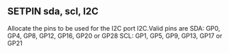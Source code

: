 ## SETPIN sda, scl, I2C

Allocate the pins to be used for the I2C port I2C.Valid pins are SDA: GP0, GP4, GP8, GP12, GP16, GP20 or GP28 SCL: GP1, GP5, GP9, GP13, GP17 or GP21